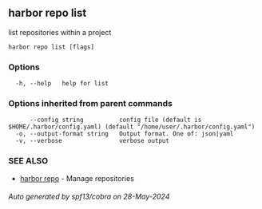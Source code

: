 ## harbor repo list

list repositories within a project

```
harbor repo list [flags]
```

### Options

```
  -h, --help   help for list
```

### Options inherited from parent commands

```
      --config string          config file (default is $HOME/.harbor/config.yaml) (default "/home/user/.harbor/config.yaml")
  -o, --output-format string   Output format. One of: json|yaml
  -v, --verbose                verbose output
```

### SEE ALSO

* [harbor repo](harbor_repo.md)	 - Manage repositories

###### Auto generated by spf13/cobra on 28-May-2024
